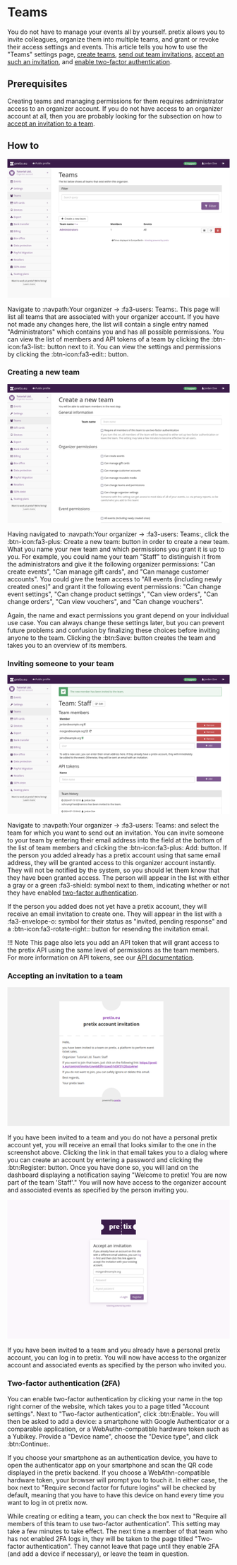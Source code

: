 # Teams

You do not have to manage your events all by yourself. 
pretix allows you to invite colleagues, organize them into multiple teams, and grant or revoke their access settings and events. 
This article tells you how to use the "Teams" settings page, [create teams](teams.md#creating-a-new-team), [send out team invitations](teams.md#inviting-someone-to-your-team), [accept an such an invitation](teams.md#accepting-an-invitation-to-a-team), and [enable two-factor authentication](teams.md#two-factor-authentication-2fa). 

## Prerequisites

Creating teams and managing permissions for them requires administrator access to an organizer account. 
If you do not have access to an organizer account at all, then you are probably looking for the subsection on how to [accept an invitation to a team](teams.md#accepting-an-invitation-to-a-team). 

## How to

![Page titled 'Teams', listing a team called 'Administrators' and showing buttons for creating, editing and viewing teams.](../assets/screens/teams/teams.png "Teams screenshot") 

Navigate to :navpath:Your organizer →  :fa3-users: Teams:. 
This page will list all teams that are associated with your organizer account. 
If you have not made any changes here, the list will contain a single entry named "Administrators" which contains you and has all possible permissions. 
You can view the list of members and API tokens of a team by clicking the :btn-icon:fa3-list:: button next to it. 
You can view the settings and permissions by clicking the :btn-icon:fa3-edit:: button. 

### Creating a new team

![Page titled 'Create a new team', with a name input, the option to require 2FA as well as several organizer and event permission settings.](../assets/screens/teams/create-team.png "Create a new team screenshot") 

Having navigated to :navpath:Your organizer → :fa3-users: Teams:, click the :btn-icon:fa3-plus: Create a new team: button in order to create a new team.
What you name your new team and which permissions you grant it is up to you. 
For example, you could name your team "Staff" to distinguish it from the administrators and give it the following organizer permissions: 
"Can create events", "Can manage gift cards", and "Can manage customer accounts". 
You could give the team access to "All events (including newly created ones)" and grant it the following event permissions: 
"Can change event settings", "Can change product settings", "Can view orders", "Can change orders", "Can view vouchers", and "Can change vouchers". 

Again, the name and exact permissions you grant depend on your individual use case. 
You can always change these settings later, but you can prevent future problems and confusion by finalizing these choices before inviting anyone to the team. 
Clicking the :btn:Save: button creates the team and takes you to an overview of its members. 

### Inviting someone to your team

![Page titled 'Team: Staff', listing three members, one of them has a mail icon next to their email address.](../assets/screens/teams/team-invite.png "Team: Staff screenshot") 

Navigate to :navpath:Your organizer → :fa3-users: Teams: and select the team for which you want to send out an invitation. 
You can invite someone to your team by entering their email address into the field at the bottom of the list of team members and clicking the :btn-icon:fa3-plus: Add: button. 
If the person you added already has a pretix account using that same email address, they will be granted access to this organizer account instantly. 
They will not be notified by the system, so you should let them know that they have been granted access. 
The person will appear in the list with either a gray or a green :fa3-shield: symbol next to them, indicating whether or not they have enabled [two-factor authentication](teams.md#two-factor-authentication-2fa). 

If the person you added does not yet have a pretix account, they will receive an email invitation to create one. 
They will appear in the list with a :fa3-envelope-o: symbol for their status as "invited, pending response" and a :btn-icon:fa3-rotate-right:: button for resending the invitation email. 

!!! Note 
    This page also lets you add an API token that will grant access to the pretix API using the same level of permissions as the team members. 
    For more information on API tokens, see our [API documentation](https://docs.pretix.eu/en/latest/api/tokenauth.html). 

### Accepting an invitation to a team

![Email titled 'pretix account invitation', specifying the organizer Tutorial Ltd. and the team Staff, displaying a link for joining that team.](../assets/screens/teams/account-invitation.png "pretix account invitation screenshot") 

If you have been invited to a team and you do not have a personal pretix account yet, you will receive an email that looks similar to the one in the screenshot above. 
Clicking the link in that email takes you to a dialog where you can create an account by entering a password and clicking the :btn:Register: button. 
Once you have done so, you will land on the dashboard displaying a notification saying "Welcome to pretix! You are now part of the team 'Staff'." 
You will now have access to the organizer account and associated events as specified by the person inviting you. 

![Page titled 'Accept an invitation' with inputs for email address and password as well as buttons for logging in or registering.](../assets/screens/teams/accept-invitation.png "pretix accept an invitation screenshot") 

If you have been invited to a team and you already have a personal pretix account, you can log in to pretix. 
You will now have access to the organizer account and associated events as specified by the person who invited you. 

### Two-factor authentication (2FA) 

You can enable two-factor authentication by clicking your name in the top right corner of the website, which takes you to a page titled "Account settings". 
Next to "Two-factor authentication", click :btn:Enable:. 
You will then be asked to add a device: a smartphone with Google Authenticator or a comparable application, or a WebAuthn-compatible hardware token such as a Yubikey. 
Provide a "Device name", choose the "Device type", and click :btn:Continue:. 

If you choose your smartphone as an authentication device, you have to open the authenticator app on your smartphone and scan the QR code displayed in the pretix backend. 
If you choose a WebAthn-compatible hardware token, your browser will prompt you to touch it. 
In either case, the box next to "Require second factor for future logins" will be checked by default, meaning that you have to have this device on hand every time you want to log in ot pretix now. 

While creating or editing a team, you can check the box next to "Require all members of this team to use two-factor authentication". 
This setting may take a few minutes to take effect. 
The next time a member of that team who has not enabled 2FA logs in, they will be taken to the page titled "Two-factor authentication". 
They cannot leave that page until they enable 2FA (and add a device if necessary), or leave the team in question. 